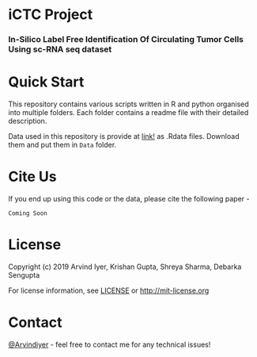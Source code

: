 # iCTC Project

### In-Silico Label Free Identification Of Circulating Tumor Cells Using sc-RNA seq dataset

# Quick Start

This repository contains various scripts written in R and python organised into multiple folders. Each folder contains a readme file with their detailed description.

Data used in this repository is provide at [link!]() as .Rdata files. Download them and put them in ```Data```  folder.

# Cite Us
If you end up using this code or the data, please cite the following paper - 
```
Coming Soon
```

# License 

Copyright (c) 2019 Arvind Iyer, Krishan Gupta, Shreya Sharma, Debarka Sengupta

For license information, see [LICENSE](LICENSE) or http://mit-license.org

# Contact
[@Arvindiyer](https://www.arvindkiyer.com/) - feel free to contact me for any technical issues!
